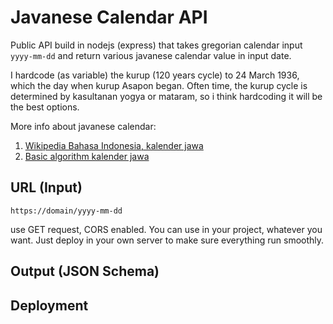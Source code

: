 <!--
 Copyright (c) 2022 jhagas
 
 This software is released under the MIT License.
 https://opensource.org/licenses/MIT
-->

# Javanese Calendar API
Public API build in nodejs (express) that takes gregorian calendar input `yyyy-mm-dd` and return various javanese calendar value in input date.

I hardcode (as variable) the kurup (120 years cycle) to 24 March 1936, which the day when kurup Asapon began. Often time, the kurup cycle is determined by kasultanan yogya or mataram, so i think hardcoding it will be the best options.

More info about javanese calendar:
1. [Wikipedia Bahasa Indonesia, kalender jawa](https://id.wikipedia.org/wiki/Kalender_Jawa)
2. [Basic algorithm kalender jawa](http://kalenderimlek.blogspot.com/2017/11/warsa-lambang-dan-windu-dalam-kalender.html)

## URL (Input)
```
https://domain/yyyy-mm-dd
```

use GET request, CORS enabled. You can use in your project, whatever you want.
Just deploy in your own server to make sure everything run smoothly.

## Output (JSON Schema)

## Deployment